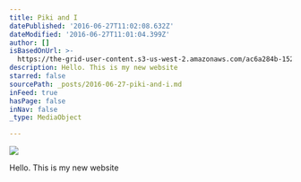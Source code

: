 ```yaml
---
title: Piki and I
datePublished: '2016-06-27T11:02:08.632Z'
dateModified: '2016-06-27T11:01:04.399Z'
author: []
isBasedOnUrl: >-
  https://the-grid-user-content.s3-us-west-2.amazonaws.com/ac6a284b-1526-47e5-9865-ca7b517abf3c.jpg
description: Hello. This is my new website
starred: false
sourcePath: _posts/2016-06-27-piki-and-i.md
inFeed: true
hasPage: false
inNav: false
_type: MediaObject

---
```

![](https://imgflo.herokuapp.com/graph/vahj1ThiexotieMo/a03704b7021d93480a2eaf326023fc78/croprotate.jpg?cropheight=1280&cropwidth=960&degrees=-90&input=https%3A%2F%2Fthe-grid-user-content.s3-us-west-2.amazonaws.com%2Fac6a284b-1526-47e5-9865-ca7b517abf3c.jpg&x=0&y=0)

Hello. This is my new website